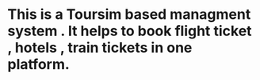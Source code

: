 # This is a Toursim based managment system . It helps to book flight ticket , hotels , train tickets in one platform.
